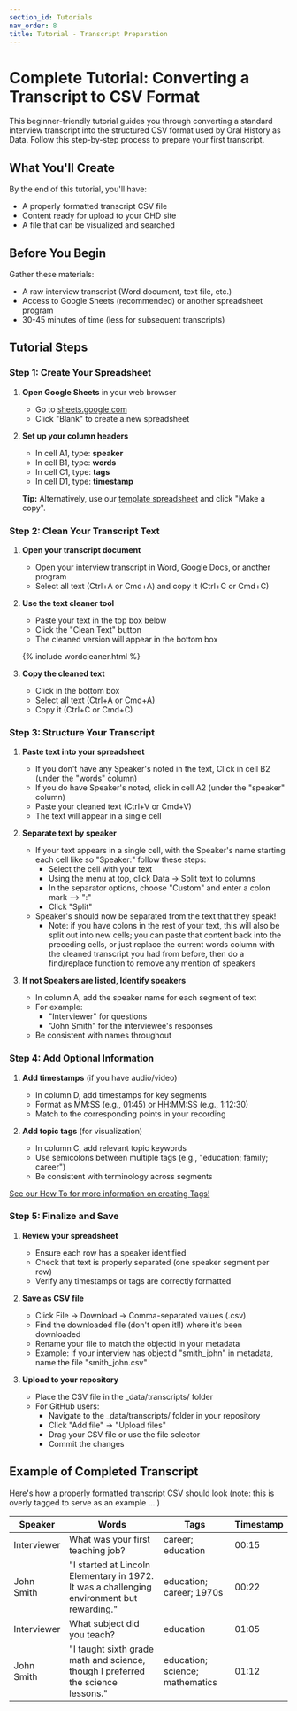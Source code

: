 ```yaml
---
section_id: Tutorials
nav_order: 8
title: Tutorial - Transcript Preparation
---
```


# Complete Tutorial: Converting a Transcript to CSV Format

This beginner-friendly tutorial guides you through converting a standard interview transcript into the structured CSV format used by Oral History as Data. Follow this step-by-step process to prepare your first transcript.

## What You'll Create

By the end of this tutorial, you'll have:
- A properly formatted transcript CSV file
- Content ready for upload to your OHD site
- A file that can be visualized and searched

## Before You Begin

Gather these materials:
- A raw interview transcript (Word document, text file, etc.)
- Access to Google Sheets (recommended) or another spreadsheet program
- 30-45 minutes of time (less for subsequent transcripts)

## Tutorial Steps

### Step 1: Create Your Spreadsheet

1. **Open Google Sheets** in your web browser
   - Go to [sheets.google.com](https://sheets.google.com)
   - Click "Blank" to create a new spreadsheet
   
2. **Set up your column headers**
   - In cell A1, type: **speaker**
   - In cell B1, type: **words**
   - In cell C1, type: **tags**
   - In cell D1, type: **timestamp**

   **Tip:** Alternatively, use our [template spreadsheet](https://docs.google.com/spreadsheets/d/1uWrPMItiP-XOSkm7gyC8b9bl3tpSQRj9zLzS5y8QnW0/copy) and click "Make a copy".

### Step 2: Clean Your Transcript Text

1. **Open your transcript document**
   - Open your interview transcript in Word, Google Docs, or another program
   - Select all text (Ctrl+A or Cmd+A) and copy it (Ctrl+C or Cmd+C)

2. **Use the text cleaner tool**
   - Paste your text in the top box below
   - Click the "Clean Text" button
   - The cleaned version will appear in the bottom box

   {% include wordcleaner.html %}

3. **Copy the cleaned text**
   - Click in the bottom box
   - Select all text (Ctrl+A or Cmd+A) 
   - Copy it (Ctrl+C or Cmd+C)

### Step 3: Structure Your Transcript

1. **Paste text into your spreadsheet**
   - If you don't have any Speaker's noted in the text, Click in cell B2 (under the "words" column)
   - If you do have Speaker's noted, click in cell A2 (under the "speaker" column)
   - Paste your cleaned text (Ctrl+V or Cmd+V)
   - The text will appear in a single cell

2. **Separate text by speaker**
   - If your text appears in a single cell, with the Speaker's name starting each cell like so "Speaker:" follow these steps:
     - Select the cell with your text
     - Using the menu at top, click Data → Split text to columns
     - In the separator options, choose "Custom" and enter a colon mark --> ":"
     - Click "Split"
   - Speaker's should now be separated from the text that they speak!
      - Note: if you have colons in the rest of your text, this will also be split out into new cells; you can paste that content back into the preceding cells, or just replace the current words column with the cleaned transcript you had from before, then do a find/replace function to remove any mention of speakers

3. **If not Speakers are listed, Identify speakers**
   - In column A, add the speaker name for each segment of text
   - For example:
     - "Interviewer" for questions
     - "John Smith" for the interviewee's responses
   - Be consistent with names throughout

### Step 4: Add Optional Information

1. **Add timestamps** (if you have audio/video)
   - In column D, add timestamps for key segments
   - Format as MM:SS (e.g., 01:45) or HH:MM:SS (e.g., 1:12:30)
   - Match to the corresponding points in your recording

2. **Add topic tags** (for visualization)
   - In column C, add relevant topic keywords
   - Use semicolons between multiple tags (e.g., "education; family; career")
   - Be consistent with terminology across segments

[See our How To for more information on creating Tags!](../how-to/create-transcript-tags.html)

### Step 5: Finalize and Save

1. **Review your spreadsheet**
   - Ensure each row has a speaker identified
   - Check that text is properly separated (one speaker segment per row)
   - Verify any timestamps or tags are correctly formatted

2. **Save as CSV file**
   - Click File → Download → Comma-separated values (.csv)
   - Find the downloaded file (don't open it!!) where it's been downloaded
   - Rename your file to match the objectid in your metadata
   - Example: If your interview has objectid "smith_john" in metadata, name the file "smith_john.csv"

3. **Upload to your repository**
   - Place the CSV file in the _data/transcripts/ folder
   - For GitHub users:
     - Navigate to the _data/transcripts/ folder in your repository
     - Click "Add file" → "Upload files"
     - Drag your CSV file or use the file selector
     - Commit the changes


## Example of Completed Transcript

Here's how a properly formatted transcript CSV should look (note: this is overly tagged to serve as an example ... )

| **Speaker**    | **Words**                                                                                      | **Tags**                           | **Timestamp** |
|----------------|-----------------------------------------------------------------------------------------------|------------------------------------|---------------|
| Interviewer    | What was your first teaching job?                                                              | career; education                  | 00:15         |
| John Smith     | "I started at Lincoln Elementary in 1972. It was a challenging environment but rewarding."     | education; career; 1970s           | 00:22         |
| Interviewer    | What subject did you teach?                                                                    | education                          | 01:05         |
| John Smith     | "I taught sixth grade math and science, though I preferred the science lessons."              | education; science; mathematics    | 01:12         |

